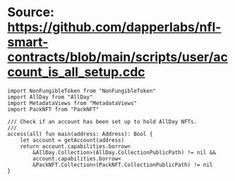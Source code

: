 # Source: https://github.com/dapperlabs/nfl-smart-contracts/blob/main/scripts/user/account_is_all_setup.cdc

```
import NonFungibleToken from "NonFungibleToken"
import AllDay from "AllDay"
import MetadataViews from "MetadataViews"
import PackNFT from "PackNFT"

/// Check if an account has been set up to hold AllDay NFTs.
///
access(all) fun main(address: Address): Bool {
    let account = getAccount(address)
    return account.capabilities.borrow<
        &AllDay.Collection>(AllDay.CollectionPublicPath) != nil &&
        account.capabilities.borrow<
        &PackNFT.Collection>(PackNFT.CollectionPublicPath) != nil
}
```